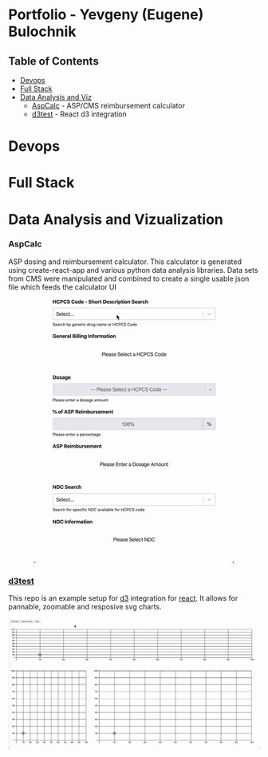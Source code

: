 # Portfolio - Yevgeny (Eugene) Bulochnik

## Table of Contents
* [Devops](#devops)
* [Full Stack](#full-stack)
* [Data Analysis and Viz](#data-analysis-and-vizualization)
    - [AspCalc](#aspcalc) - ASP/CMS reimbursement calculator
    - [d3test](#d3test) - React d3 integration

# Devops
# Full Stack
# Data Analysis and Vizualization

### AspCalc
ASP dosing and reimbursement calculator. This calculator is generated using create-react-app and various python data analysis libraries. Data sets from CMS were manipulated and combined to create a single usable json file which feeds the calculator UI

<p align="center">
    <img src="https://github.com/yevgenybulochnik/web-assets/blob/master/aspcalc/aspcalc.gif">
</p>

### [d3test](https://github.com/yevgenybulochnik/d3test)
This repo is an example setup for [d3](https://d3js.org) integration for [react](https://reactjs.org). It allows for pannable, zoomable and resposive svg charts.

<img src="https://github.com/yevgenybulochnik/web-assets/blob/master/d3test/d3test.gif">
